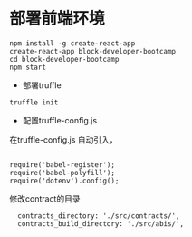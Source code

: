 

# 部署前端环境

```
npm install -g create-react-app 
create-react-app block-developer-bootcamp
cd block-developer-bootcamp
npm start
```

- 部署truffle 

```
truffle init 
```

- 配置truffle-config.js

在truffle-config.js 自动引入，

```

require('babel-register');
require('babel-polyfill');
require('dotenv').config();
```

修改contract的目录

```
  contracts_directory: './src/contracts/',
  contracts_build_directory: './src/abis/',
```


